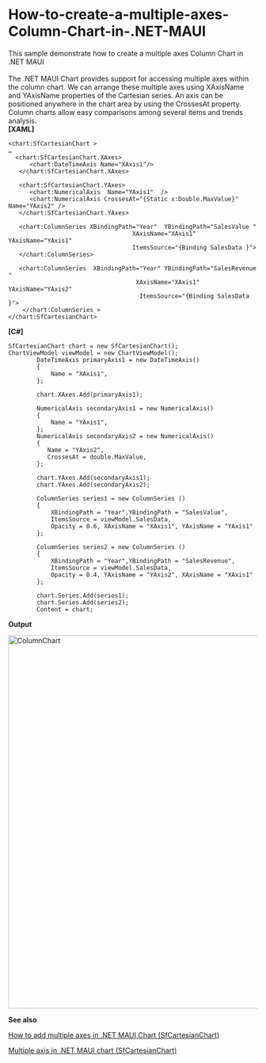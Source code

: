 # How-to-create-a-multiple-axes-Column-Chart-in-.NET-MAUI
This sample demonstrate how to create a multiple axes Column Chart in .NET MAUI
<br><br>
The .NET MAUI Chart provides support for accessing multiple axes within the column chart. We can arrange these multiple axes using XAxisName and YAxisName properties of the Cartesian series. An axis can be positioned anywhere in the chart area by using the CrossesAt property. Column charts allow easy comparisons among several items and trends analysis.
<br>
**[XAML]**
```
<chart:SfCartesianChart >
…
  <chart:SfCartesianChart.XAxes>
      <chart:DateTimeAxis Name="XAxis1"/>
   </chart:SfCartesianChart.XAxes>
            
   <chart:SfCartesianChart.YAxes>
      <chart:NumericalAxis  Name="YAxis1"  />
      <chart:NumericalAxis CrossesAt="{Static x:Double.MaxValue}" Name="YAxis2" />
   </chart:SfCartesianChart.YAxes>
            
   <chart:ColumnSeries XBindingPath="Year"  YBindingPath="SalesValue "  
                                   XAxisName="XAxis1" YAxisName="YAxis1"
                                   ItemsSource="{Binding SalesData }"> 
   </chart:ColumnSeries>
            
   <chart:ColumnSeries  XBindingPath="Year" YBindingPath="SalesRevenue " 
                                    XAxisName="XAxis1" YAxisName="YAxis2" 
                                     ItemsSource="{Binding SalesData }">
    </chart:ColumnSeries >
</chart:SfCartesianChart>
```

**[C#]**
```
SfCartesianChart chart = new SfCartesianChart();
ChartViewModel viewModel = new ChartViewModel();
        DateTimeAxis primaryAxis1 = new DateTimeAxis()
        {
            Name = "XAxis1",
        };

        chart.XAxes.Add(primaryAxis1);

        NumericalAxis secondaryAxis1 = new NumericalAxis()
        {
            Name = "YAxis1",
        };
        NumericalAxis secondaryAxis2 = new NumericalAxis()
        {
           Name = "YAxis2",
           CrossesAt = double.MaxValue,
        };

        chart.YAxes.Add(secondaryAxis1);
        chart.YAxes.Add(secondaryAxis2);

        ColumnSeries series1 = new ColumnSeries ()
        {
            XBindingPath = "Year",YBindingPath = "SalesValue",
            ItemsSource = viewModel.SalesData,
            Opacity = 0.6, XAxisName = "XAxis1", YAxisName = "YAxis1"
        };

        ColumnSeries series2 = new ColumnSeries ()
        {
            XBindingPath = "Year",YBindingPath = "SalesRevenue",
            ItemsSource = viewModel.SalesData,
            Opacity = 0.4, YAxisName = "YAxis2", XAxisName = "XAxis1"
        };

        chart.Series.Add(series1);
        chart.Series.Add(series2);
        Content = chart;
```

**Output**

<img width="754" alt="ColumnChart" src="https://user-images.githubusercontent.com/105482474/223488785-280cedd1-0cf6-4806-9ad5-c555b60a84f5.png">

**See also**

[How to add multiple axes in .NET MAUI Chart (SfCartesianChart)](https://www.syncfusion.com/kb/13738/how-to-add-multiple-axes-in-net-maui-chart-sfcartesianchart)

[Multiple axis in .NET MAUI chart (SfCartesianChart)](https://help.syncfusion.com/maui/cartesian-charts/axis/types#multiple-axes)
